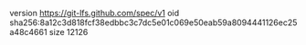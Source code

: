 version https://git-lfs.github.com/spec/v1
oid sha256:8a12c3d818fcf38edbbc3c7dc5e01c069e50eab59a8094441126ec25a48c4661
size 12126
